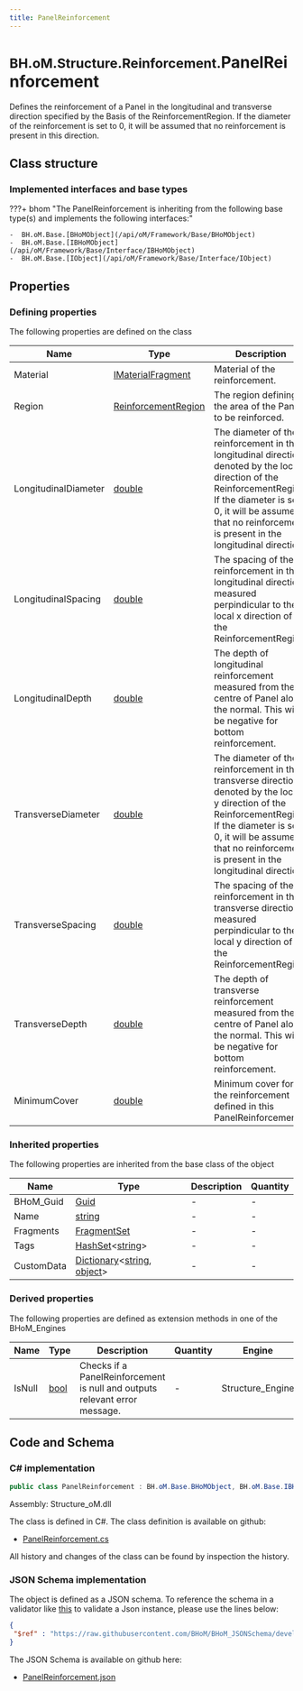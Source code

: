 ```yaml
---
title: PanelReinforcement
---
```


# <small>BH.oM.Structure.Reinforcement.</small>**PanelReinforcement**

Defines the  reinforcement of a Panel in the longitudinal and transverse direction specified by the Basis of the ReinforcementRegion.
If the diameter of the reinforcement is set to 0, it will be assumed that no reinforcement is present in this direction.

## Class structure

### Implemented interfaces and base types

???+ bhom "The PanelReinforcement is inheriting from the following base type(s) and implements the following interfaces:"

    -  BH.oM.Base.[BHoMObject](/api/oM/Framework/Base/BHoMObject)
    -  BH.oM.Base.[IBHoMObject](/api/oM/Framework/Base/Interface/IBHoMObject)
    -  BH.oM.Base.[IObject](/api/oM/Framework/Base/Interface/IObject)


## Properties



### Defining properties

The following properties are defined on the class

| Name             | Type             | Description      | Quantity         |
|------------------|------------------|------------------|------------------|
| Material | [IMaterialFragment](/api/oM/Analytical/Structure/MaterialFragments/IMaterialFragment) | Material of the reinforcement. | - |
| Region | [ReinforcementRegion](/api/oM/Analytical/Structure/Reinforcement/ReinforcementRegion) | The region defining the area of the Panel to be reinforced. | - |
| LongitudinalDiameter | [double](https://learn.microsoft.com/en-us/dotnet/api/System.Double?view=netstandard-2.0) | The diameter of the reinforcement in the longitudinal direction, denoted by the local x direction of the ReinforcementRegion.<br>If the diameter is set 0, it will be assumed that no reinforcement is present in the longitudinal direction. | [Length](/api/oM/Dimensional/Quantities/Attributes/Length) [m] |
| LongitudinalSpacing | [double](https://learn.microsoft.com/en-us/dotnet/api/System.Double?view=netstandard-2.0) | The spacing of the reinforcement in the longitudinal direction, measured perpindicular to the local x direction of the ReinforcementRegion. | [Length](/api/oM/Dimensional/Quantities/Attributes/Length) [m] |
| LongitudinalDepth | [double](https://learn.microsoft.com/en-us/dotnet/api/System.Double?view=netstandard-2.0) | The depth of longitudinal reinforcement measured from the centre of Panel along the normal. This will be negative for bottom reinforcement. | [Length](/api/oM/Dimensional/Quantities/Attributes/Length) [m] |
| TransverseDiameter | [double](https://learn.microsoft.com/en-us/dotnet/api/System.Double?view=netstandard-2.0) | The diameter of the reinforcement in the transverse direction, denoted by the local y direction of the ReinforcementRegion.<br>If the diameter is set 0, it will be assumed that no reinforcement is present in the longitudinal direction. | [Length](/api/oM/Dimensional/Quantities/Attributes/Length) [m] |
| TransverseSpacing | [double](https://learn.microsoft.com/en-us/dotnet/api/System.Double?view=netstandard-2.0) | The spacing of the reinforcement in the transverse direction, measured perpindicular to the local y direction of the ReinforcementRegion. | [Length](/api/oM/Dimensional/Quantities/Attributes/Length) [m] |
| TransverseDepth | [double](https://learn.microsoft.com/en-us/dotnet/api/System.Double?view=netstandard-2.0) | The depth of transverse reinforcement measured from the centre of Panel along the normal. This will be negative for bottom reinforcement. | [Length](/api/oM/Dimensional/Quantities/Attributes/Length) [m] |
| MinimumCover | [double](https://learn.microsoft.com/en-us/dotnet/api/System.Double?view=netstandard-2.0) | Minimum cover for the reinforcement defined in this PanelReinforcement. | [Length](/api/oM/Dimensional/Quantities/Attributes/Length) [m] |


### Inherited properties
The following properties are inherited from the base class of the object

| Name             | Type             | Description      | Quantity         |
|------------------|------------------|------------------|------------------|
| BHoM_Guid | [Guid](https://learn.microsoft.com/en-us/dotnet/api/System.Guid?view=netstandard-2.0) | - | - |
| Name | [string](https://learn.microsoft.com/en-us/dotnet/api/System.String?view=netstandard-2.0) | - | - |
| Fragments | [FragmentSet](/api/oM/Framework/Base/FragmentSet) | - | - |
| Tags | [HashSet](https://learn.microsoft.com/en-us/dotnet/api/System.Collections.Generic.HashSet-1?view=netstandard-2.0)&lt;[string](https://learn.microsoft.com/en-us/dotnet/api/System.String?view=netstandard-2.0)&gt; | - | - |
| CustomData | [Dictionary](https://learn.microsoft.com/en-us/dotnet/api/System.Collections.Generic.Dictionary-2?view=netstandard-2.0)&lt;[string](https://learn.microsoft.com/en-us/dotnet/api/System.String?view=netstandard-2.0), [object](https://learn.microsoft.com/en-us/dotnet/api/System.Object?view=netstandard-2.0)&gt; | - | - |


### Derived properties

The following properties are defined as extension methods in one of the BHoM_Engines

| Name             | Type             | Description      | Quantity         | Engine           |
|------------------|------------------|------------------|------------------|------------------|
| IsNull | [bool](https://learn.microsoft.com/en-us/dotnet/api/System.Boolean?view=netstandard-2.0) | Checks if a PanelReinforcement is null and outputs relevant error message. | - | Structure_Engine |


## Code and Schema

### C# implementation

``` C# title="C#"
public class PanelReinforcement : BH.oM.Base.BHoMObject, BH.oM.Base.IBHoMObject, BH.oM.Base.IObject
```

Assembly: Structure_oM.dll

The class is defined in C#. The class definition is available on github:

- [PanelReinforcement.cs](https://github.com/BHoM/BHoM/blob/develop/Structure_oM/Reinforcement\PanelReinforcement.cs)

All history and changes of the class can be found by inspection the history.
### JSON Schema implementation

The object is defined as a JSON schema. To reference the schema in a validator like [this](https://www.jsonschemavalidator.net/) to validate a Json instance, please use the lines below:

``` json title="JSON Schema"
{
 "$ref" : "https://raw.githubusercontent.com/BHoM/BHoM_JSONSchema/develop/Structure_oM/Reinforcement/PanelReinforcement.json"
}
```

The JSON Schema is available on github here:

- [PanelReinforcement.json](https://github.com/BHoM/BHoM_JSONSchema/blob/develop/Structure_oM/Reinforcement/PanelReinforcement.json)
